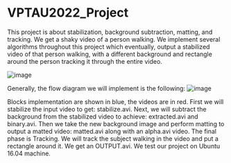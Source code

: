# VPTAU2022_Project
This project is about stabilization, background subtraction, matting, and tracking. 
We get a shaky video of a person walking. We implement several algorithms throughout this project which eventually, output a stabilized video of that person walking, 
with a different background and rectangle around the person tracking it through the entire video.

![image](https://github.com/arielkantorovich/VPTAU2022_Project/assets/56262208/c7f3728a-84ec-48e2-a199-23fdf229f2c9)

Generally, the flow diagram we will implement is the following:
![image](https://github.com/arielkantorovich/VPTAU2022_Project/assets/56262208/65e60b6d-20ef-48ae-a2f6-561977103f60)

Blocks implementation are shown in blue, the videos are in red. 
First we will stabilize the input video to get: stabilize.avi. Next, we will subtract the background from the stabilized video to achieve: extracted.avi and binary.avi. 
Then we take the new background image and perform matting to output a matted video: matted.avi along with an alpha.avi video. 
The final phase is Tracking. We will track the subject walking in the video and put a rectangle around it. We get an OUTPUT.avi. We test our project on Ubuntu 16.04 machine.
